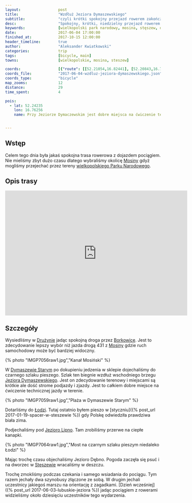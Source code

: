 ```yaml
---
layout:                 post
title:                  "Wzdłuż Jeziora Dymaszewskiego"
subtitle:               "czyli krótki spokojny przejazd rowerem zakończony solidnym deszczem"
desc:                   "Spokojny, krótki, niedzielny przejazd rowerem przez kraniec Wielkopolskiego Parku Narodowego. Główną częścią była jazda po czarnym szlaku pieszym wzdłuż jeziora."
keywords:               [wielkopolski park narodowy, mosina, stęszew, dymaszewo, jezioro]
date:                   2017-06-04 17:00:00
finished_at:            2017-10-15 12:00:00
header_timeline:        true
author:                 "Aleksander Kwiatkowski"
categories:             trip
tags:                   [bicycle, main]
towns:                  [wielkopolskie, mosina, steszew]

coords:                 [{"route": [[52.21054,16.82441], [52.20843,16.78235], [52.21801,16.78459], [52.23383,16.76691], [52.24981,16.75360], [52.25585,16.75420], [52.26652,16.73352], [52.27056,16.71944], [52.28406,16.70030], [52.29660,16.69773], [52.28862,16.71626], [52.27991,16.70923]], "type": "bicycle"}]
coords_file:            "2017-06-04-wzdluz-jeziora-dymaszewskiego.json"
coords_type:            "bicycle"
map_zooms:              12
distance:               29
time_spent:             4

pois:
  - lat: 52.24235
    lon: 16.76256
    name: Przy Jeziorze Dymaczewskim jest dobre miejsca na ćwiczenie technicznej jazdy w terenie


---
```


[wiki-mosina]: https://pl.wikipedia.org/wiki/Mosina
[wiki-wpn]: https://pl.wikipedia.org/wiki/Wielkopolski_Park_Narodowy
[wiki-druzyna]: https://pl.wikipedia.org/wiki/Dru%C5%BCyna_(wojew%C3%B3dztwo_wielkopolskie)
[wiki-borkowice]: https://pl.wikipedia.org/wiki/Borkowice_(wojew%C3%B3dztwo_wielkopolskie)
[wiki-dymaszewo-stare]: https://pl.wikipedia.org/wiki/Dymaczewo_Stare
[wiki-jezioro-dymaszewskie]: https://pl.wikipedia.org/wiki/Jezioro_Dymaczewskie
[wiki-lodz]: https://pl.wikipedia.org/wiki/Jezioro_Dymaczewskie
[wiki-jezioro-lipno]: https://pl.wikipedia.org/wiki/Lipno_(jezioro_w_wojew%C3%B3dztwie_wielkopolskim)
[wiki-steszew]: https://pl.wikipedia.org/wiki/St%C4%99szew



Wstęp
-----

Celem tego dnia była jakaś spokojna trasa rowerowa z dojazdem pociągiem. Nie mieliśmy
zbyt dużo czasu dlatego wybraliśmy okolicę [Mosiny][wiki-mosina] gdyż mogliśmy przejechać
przez tereny [wielkopolskiego Parku Narodowego][wiki-wpn].

Opis trasy
----------

<iframe height='405' width='590' frameborder='0' allowtransparency='true' scrolling='no' src='https://www.strava.com/activities/1021090480/embed/4b709c59272c9682f6a4daf6549ac320173a4354'></iframe>

Szczegóły
---------

Wysiedliśmy w [Drużynie][wiki-druzyna] jadąc spokojną droga przez [Borkowice][wiki-borkowice].
Jest to zdecydowanie lepszy wybór niż jazda drogą 431 z [Mosiny][wiki-mosina]
gdzie ruch samochodowy może być bardziej widoczny.

{% photo "IMGP7056raw1.jpg","Kanał Mosiński" %}

W [Dymaszewie Starym][wiki-dymaszewo-stare] po dokupieniu jedzenia w sklepie dojechaliśmy
do czarnego szlaku pieszego. Szlak ten biegnie wzdłuż wschodniego brzegu
[Jeziora Dymaszewskiego][wiki-jezioro-dymaszewskie].
Jest on zdecydowanie terenowy i miejscami są krótkie ale dość strome
podjazdy i zjazdy. Jest to całkiem dobre miejsce na ćwiczenie technicznej jazdy
w terenie.

{% photo "IMGP7059raw1.jpg","Plaża w Dymaszewie Starym" %}

Dotarliśmy do [Łodzi][wiki-lodz]. Tutaj ostatnio byłem pieszo
w [styczniu]({% post_url 2017-01-19-spacer-w-steszewie %}) gdy Polskę odwiedziła
prawdziwa biała zima.

Podjechaliśmy pod [Jezioro Lipno][wiki-jezioro-lipno]. Tam zrobiliśmy przerwe
na ciepłe kanapki.

{% photo "IMGP7064raw1.jpg","Most na czarnym szlaku pieszym niedaleko Łodzi" %}

Mając trochę czasu objechaliśmy Jezioro Dębno. Pogoda zaczęła się psuć i
na dworzec w [Stęszewie][wiki-steszew] wracaliśmy w deszczu.

Trochę zmokliśmy podczas czekania i samego wsiadania do pociągu. Tym razem
jechały dwa szynobusy złączone ze sobą. W drugim jechali uczestnicy
jakiegoś marszu na orientację z zagadkami.
[Dzień wcześniej]({% post_url 2017-06-03-lubuskie-jeziora %}) jadąc pociągiem
z rowerami widzieliśmy około dziesięciu uczestników tego wydarzenia.
